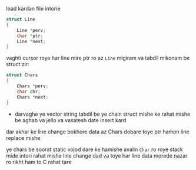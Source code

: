 load kardan file intorie

```c
struct Line
{
    Line *perv;
    char *ptr;
    Line *next;
}
```

vaghti cursor roye har line mire
ptr ro az `Line` migiram va tabdil mikonam be struct zir:

```c
struct Chars
{
    Chars *perv;
    char chr;
    Chars *next;
}
```

- darvaghe ye  vector string tabdil be ye chain struct mishe ke rahat mishe be aghab va jello va vasatesh date insert kard

dar akhar ke line change bokhore data az Chars dobare toye ptr hamon line replace mishe

ye chars be soorat static vojod dare ke hamishe avalin `Char` ro roye stack mide
intori rahat mishe line change dad
va toye har line data morede nazar ro rikht
ham to C rahat tare
